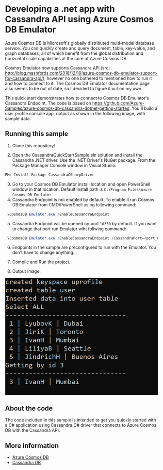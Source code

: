 # Developing a .net app with Cassandra API using Azure Cosmos DB Emulator
Azure Cosmos DB is Microsoft's globally distributed multi-model database service. You can quickly create and query document, table, key-value, and graph databases, all of which benefit from the global distribution and horizontal scale capabilities at the core of Azure Cosmos DB. 

Cosmos Emulator now supports Cassandra API (src: http://blog.mashfords.com/2018/12/19/azure-cosmos-db-emulator-support-for-cassandra-api/), however no one bothered to mentioned how to run it and how to connect to it. The Cosmos DB Emulator documentation page also seems to be out of date, so I decided to figure it out on my own.

This quick start demonstrates how to connect to Cosmos DB Emulator's Cassandra Endpoint. The code is based on https://github.com/Azure-Samples/azure-cosmos-db-cassandra-dotnet-getting-started. You'll build a user profile console app, output as shown in the following image, with sample data.

## Running this sample

1. Clone this repository/

2. Open the CassandraQuickStartSample.sln solution and install the Cassandra .NET driver. Use the .NET Driver's NuGet package. From the Package Manager Console window in Visual Studio:

```bash
PM> Install-Package CassandraCSharpDriver
```
3. Go to your Cosmos DB Emulator install location and open PowerShell window in that location. Default install path is `C:\Program Files\Azure Cosmos DB Emulator`
4. Cassandra Endpoint is not enabled by default. To enable it run Cosmos DB Emulator from CMD/PowerShell using following command: 
```powershell
.\CosmosDB.Emulator.exe /EnableCassandraEndpoint
```
 5. Cassandra Endpoint will be opened on port `10350` by default. If you want to change that port run Emulator wiht follwing command:
 
 ```powershell
.\CosmosDB.Emulator.exe /EnableCassandraEndpoint /CassandraPort=<port_number>
```
6. Endpoints in the sample are preconfigured to run with the Emulator. You don't have to change anything.
7. Compile and Run the project.

8. Output Image: 

![User Data](/img.PNG?raw=true "user data")

## About the code
The code included in this sample is intended to get you quickly started with a C# application using Cassandra C# driver that connects to Azure Cosmos DB with the Cassandra API.

## More information

- [Azure Cosmos DB](https://docs.microsoft.com/azure/cosmos-db/introduction)
- [Cassandra DB](http://cassandra.apache.org/)
